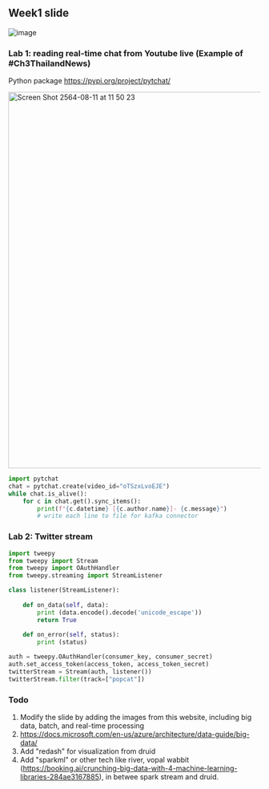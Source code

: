 ## Week1 slide

![image](https://user-images.githubusercontent.com/69342162/171875698-48b20d55-e6ea-4f7b-a987-df779031dc0f.png)


### Lab 1: reading real-time chat from Youtube live (Example of #Ch3ThailandNews)

Python package https://pypi.org/project/pytchat/

<img width="751" alt="Screen Shot 2564-08-11 at 11 50 23" src="https://user-images.githubusercontent.com/69342162/128971375-c60b39a2-0887-40ed-ae19-674cab440160.png">

```python
import pytchat
chat = pytchat.create(video_id="oTSzxLvoEJE")
while chat.is_alive():
    for c in chat.get().sync_items():
        print(f"{c.datetime} [{c.author.name}]- {c.message}")
        # write each line to file for kafka connector
```

### Lab 2: Twitter stream

``` python
import tweepy
from tweepy import Stream
from tweepy import OAuthHandler
from tweepy.streaming import StreamListener

class listener(StreamListener):
    
    def on_data(self, data):
      	print (data.encode().decode('unicode_escape'))
      	return True
    
    def on_error(self, status):
        print (status)

auth = tweepy.OAuthHandler(consumer_key, consumer_secret)
auth.set_access_token(access_token, access_token_secret)
twitterStream = Stream(auth, listener())
twitterStream.filter(track=["popcat"])
```
### Todo
1. Modify the slide by adding the images from this website, including big data, batch, and real-time processing
2. https://docs.microsoft.com/en-us/azure/architecture/data-guide/big-data/
3. Add "redash" for visualization from druid
4. Add "sparkml" or other tech like river, vopal wabbit (https://booking.ai/crunching-big-data-with-4-machine-learning-libraries-284ae3167885), in betwee spark stream and druid.
